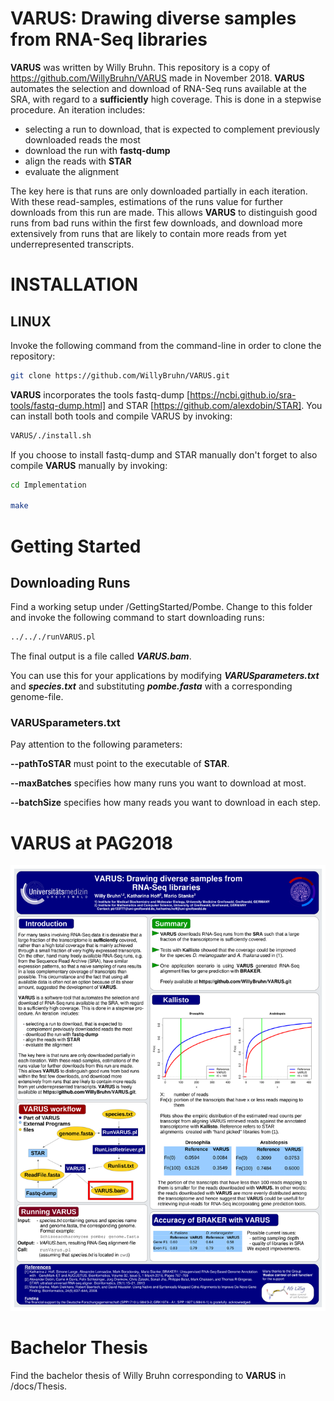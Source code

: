 # VARUS: Drawing diverse samples from RNA-Seq libraries
**VARUS** was written by Willy Bruhn. This repository is a copy of https://github.com/WillyBruhn/VARUS made in November 2018.
**VARUS** automates the selection and download of RNA-Seq runs available at the SRA, with regard to a **sufficiently** high coverage. This is done in a stepwise procedure. An iteration includes:

- selecting a run to download, that is expected to complement previously downloaded reads the most
- download the run with **fastq-dump**
- align the reads with **STAR**
- evaluate the alignment

The key here is that runs are only downloaded partially in each iteration. With these read-samples, estimations of the runs value for further downloads from this run are made. This allows **VARUS** to distinguish good runs from bad runs within the first few downloads, and download more extensively from runs that are likely to contain more reads from yet underrepresented transcripts.

# INSTALLATION
## LINUX
Invoke the following command from the command-line in order to clone the repository: 
```sh
git clone https://github.com/WillyBruhn/VARUS.git
```

**VARUS** incorporates the tools 
fastq-dump [https://ncbi.github.io/sra-tools/fastq-dump.html] 
and 
STAR [https://github.com/alexdobin/STAR]. 
You can install both tools and compile VARUS by invoking:
```sh
VARUS/./install.sh
``` 
If you choose to install fastq-dump and STAR manually don't forget to also compile **VARUS** manually by invoking:
```sh
cd Implementation

make
``` 

# Getting Started
## Downloading Runs
Find a working setup under /GettingStarted/Pombe. Change to this folder and invoke the following command to start downloading runs:
```sh
../.././runVARUS.pl
```
The final output is a file called ***VARUS.bam***.

You can use this for your applications by modifying ***VARUSparameters.txt*** 
and ***species.txt*** and substituting ***pombe.fasta*** with a corresponding genome-file. 

### VARUSparameters.txt
Pay attention to the following parameters:

**--pathToSTAR** must point to the executable of **STAR**.

**--maxBatches** specifies how many runs you want to download at most.

**--batchSize** specifies how many reads you want to download in each step.


# VARUS at PAG2018
![alternate text](docs/poster.png)

# Bachelor Thesis
Find the bachelor thesis of Willy Bruhn corresponding to **VARUS** in /docs/Thesis.

